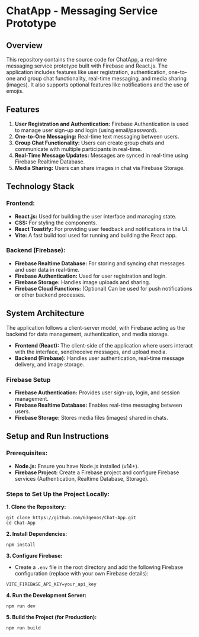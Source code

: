 
# ChatApp - Messaging Service Prototype

## Overview
This repository contains the source code for ChatApp, a real-time messaging service prototype built with Firebase and React.js. The application includes features like user registration, authentication, one-to-one and group chat functionality, real-time messaging, and media sharing (images). It also supports optional features like notifications and the use of emojis.

## Features

1. **User Registration and Authentication:**
Firebase Authentication is used to manage user sign-up and login (using email/password).
2. **One-to-One Messaging:**
Real-time text messaging between users.
3. **Group Chat Functionality:**
Users can create group chats and communicate with multiple participants in real-time.
4. **Real-Time Message Updates:**
Messages are synced in real-time using Firebase Realtime Database.
5. **Media Sharing:**
Users can share images in chat via Firebase Storage.

## Technology Stack

### Frontend: 
- **React.js:** Used for building the user interface and managing state.
- **CSS:** For styling the components.
- **React Toastify:** For providing user feedback and notifications in the UI.
- **Vite:** A fast build tool used for running and building the React app.
### Backend (Firebase):
- **Firebase Realtime Database:** For storing and syncing chat messages and user data in real-time.
- **Firebase Authentication:** Used for user registration and login.
- **Firebase Storage:** Handles image uploads and sharing.
- **Firebase Cloud Functions:** (Optional) Can be used for push notifications or other backend processes.

## System Architecture

The application follows a client-server model, with Firebase acting as the backend for data management, authentication, and media storage.

- **Frontend (React):** The client-side of the application where users interact with the interface, send/receive messages, and upload media.
- **Backend (Firebase):** Handles user authentication, real-time message delivery, and image storage.

### Firebase Setup

- **Firebase Authentication:** Provides user sign-up, login, and session management.
- **Firebase Realtime Database:** Enables real-time messaging between users.
- **Firebase Storage:** Stores media files (images) shared in chats.

## Setup and Run Instructions

### Prerequisites:
- **Node.js:** Ensure you have Node.js installed (v14+).
- **Firebase Project:** Create a Firebase project and configure Firebase services (Authentication, Realtime Database, Storage).

### Steps to Set Up the Project Locally:

**1. Clone the Repository:**

```
git clone https://github.com/63genos/Chat-App.git
cd Chat-App
```

**2. Install Dependencies:**

```
npm install
```

**3. Configure Firebase:**
- Create a `.env` file in the root directory and add the following Firebase configuration (replace with your own Firebase details):
```
VITE_FIREBASE_API_KEY=your_api_key
```

**4. Run the Development Server:**

```
npm run dev
```

**5. Build the Project (for Production):**

```
npm run build
```

